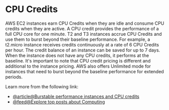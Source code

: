 # CPU Credits

AWS EC2 instances earn CPU Credits when they are idle and consume CPU credits when they are active. A CPU credit provides the performance of a full CPU core for one minute. T2 and T3 instances accrue CPU Credits and use them to burst beyond their baseline performance. For example, a t2.micro instance receives credits continuously at a rate of 6 CPU Credits per hour. The credit balance of an instance can be saved for up to 7 days. When the instance does not have any CPU credits, it performs at the baseline. It's important to note that CPU credit pricing is different and additional to the instance pricing. AWS also offers Unlimited mode for instances that need to burst beyond the baseline performance for extended periods.

Learn more from the following link:

- [@article@Burstable performance instances and CPU credits](https://docs.aws.amazon.com/AWSEC2/latest/UserGuide/burstable-credits-baseline-concepts.html)
- [@feed@Explore top posts about Computing](https://app.daily.dev/tags/computing?ref=roadmapsh)
